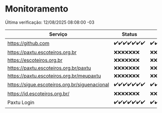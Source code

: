 # Monitoramento

Última verificação: 12/08/2025 08:08:00 -03

|Serviço|Status|Últimas 24h|
|---|---|---|
|https://github.com|<span title="2025-08-05: OK=22">✔️</span><span title="2025-08-06: OK=22">✔️</span><span title="2025-08-07: OK=22">✔️</span><span title="2025-08-08: OK=22">✔️</span><span title="2025-08-09: OK=23">✔️</span><span title="2025-08-10: OK=22">✔️</span><span title="2025-08-11: OK=9">✔️</span>|<span title="11/08/2025 08:09:00 -03 : 200">✔️</span><span title="11/08/2025 09:20:00 -03 : 200">✔️</span><span title="11/08/2025 10:30:00 -03 : 200">✔️</span><span title="11/08/2025 11:12:00 -03 : 200">✔️</span><span title="11/08/2025 12:11:00 -03 : 200">✔️</span><span title="11/08/2025 13:12:00 -03 : 200">✔️</span><span title="11/08/2025 14:12:00 -03 : 200">✔️</span><span title="11/08/2025 15:14:00 -03 : 200">✔️</span><span title="11/08/2025 16:10:00 -03 : 200">✔️</span><span title="11/08/2025 17:11:00 -03 : 200">✔️</span><span title="11/08/2025 18:09:00 -03 : 200">✔️</span><span title="11/08/2025 19:09:00 -03 : 200">✔️</span><span title="11/08/2025 20:09:00 -03 : 200">✔️</span><span title="11/08/2025 21:49:00 -03 : 200">✔️</span><span title="11/08/2025 23:40:00 -03 : 200">✔️</span><span title="12/08/2025 00:42:00 -03 : 200">✔️</span><span title="12/08/2025 01:18:00 -03 : 200">✔️</span><span title="12/08/2025 02:10:00 -03 : 200">✔️</span><span title="12/08/2025 03:15:00 -03 : 200">✔️</span><span title="12/08/2025 04:11:00 -03 : 200">✔️</span><span title="12/08/2025 05:14:00 -03 : 200">✔️</span><span title="12/08/2025 06:12:00 -03 : 200">✔️</span><span title="12/08/2025 07:10:00 -03 : 200">✔️</span><span title="12/08/2025 08:08:00 -03 : 200">✔️</span>|
|https://paxtu.escoteiros.org.br|<span title="2025-08-05: Falhas=22">❌</span><span title="2025-08-06: Falhas=22">❌</span><span title="2025-08-07: Falhas=22">❌</span><span title="2025-08-08: Falhas=22">❌</span><span title="2025-08-09: Falhas=23">❌</span><span title="2025-08-10: Falhas=22">❌</span><span title="2025-08-11: Falhas=9">❌</span>|<span title="11/08/2025 08:09:00 -03 : 403">❌</span><span title="11/08/2025 09:20:00 -03 : 403">❌</span><span title="11/08/2025 10:30:00 -03 : 403">❌</span><span title="11/08/2025 11:12:00 -03 : 403">❌</span><span title="11/08/2025 12:11:00 -03 : 403">❌</span><span title="11/08/2025 13:12:00 -03 : 403">❌</span><span title="11/08/2025 14:12:00 -03 : 403">❌</span><span title="11/08/2025 15:14:00 -03 : 403">❌</span><span title="11/08/2025 16:10:00 -03 : 403">❌</span><span title="11/08/2025 17:11:00 -03 : 403">❌</span><span title="11/08/2025 18:09:00 -03 : 403">❌</span><span title="11/08/2025 19:09:00 -03 : 403">❌</span><span title="11/08/2025 20:09:00 -03 : 403">❌</span><span title="11/08/2025 21:49:00 -03 : 403">❌</span><span title="11/08/2025 23:40:00 -03 : 403">❌</span><span title="12/08/2025 00:42:00 -03 : 403">❌</span><span title="12/08/2025 01:18:00 -03 : 403">❌</span><span title="12/08/2025 02:10:00 -03 : 403">❌</span><span title="12/08/2025 03:15:00 -03 : 403">❌</span><span title="12/08/2025 04:11:00 -03 : 403">❌</span><span title="12/08/2025 05:14:00 -03 : 403">❌</span><span title="12/08/2025 06:12:00 -03 : 403">❌</span><span title="12/08/2025 07:10:00 -03 : 403">❌</span><span title="12/08/2025 08:08:00 -03 : 403">❌</span>|
|https://escoteiros.org.br|<span title="2025-08-05: Falhas=22">❌</span><span title="2025-08-06: Falhas=22">❌</span><span title="2025-08-07: Falhas=22">❌</span><span title="2025-08-08: Falhas=22">❌</span><span title="2025-08-09: Falhas=23">❌</span><span title="2025-08-10: Falhas=22">❌</span><span title="2025-08-11: Falhas=9">❌</span>|<span title="11/08/2025 08:09:00 -03 : 403">❌</span><span title="11/08/2025 09:20:00 -03 : 403">❌</span><span title="11/08/2025 10:30:00 -03 : 403">❌</span><span title="11/08/2025 11:12:00 -03 : 403">❌</span><span title="11/08/2025 12:11:00 -03 : 403">❌</span><span title="11/08/2025 13:12:00 -03 : 403">❌</span><span title="11/08/2025 14:12:00 -03 : 403">❌</span><span title="11/08/2025 15:14:00 -03 : 403">❌</span><span title="11/08/2025 16:10:00 -03 : 403">❌</span><span title="11/08/2025 17:11:00 -03 : 403">❌</span><span title="11/08/2025 18:09:00 -03 : 403">❌</span><span title="11/08/2025 19:09:00 -03 : 403">❌</span><span title="11/08/2025 20:09:00 -03 : 403">❌</span><span title="11/08/2025 21:49:00 -03 : 403">❌</span><span title="11/08/2025 23:40:00 -03 : 403">❌</span><span title="12/08/2025 00:42:00 -03 : 403">❌</span><span title="12/08/2025 01:18:00 -03 : 403">❌</span><span title="12/08/2025 02:10:00 -03 : 403">❌</span><span title="12/08/2025 03:15:00 -03 : 403">❌</span><span title="12/08/2025 04:11:00 -03 : 403">❌</span><span title="12/08/2025 05:14:00 -03 : 403">❌</span><span title="12/08/2025 06:12:00 -03 : 403">❌</span><span title="12/08/2025 07:10:00 -03 : 403">❌</span><span title="12/08/2025 08:08:00 -03 : 403">❌</span>|
|https://paxtu.escoteiros.org.br/paxtu|<span title="2025-08-05: Falhas=22">❌</span><span title="2025-08-06: Falhas=22">❌</span><span title="2025-08-07: Falhas=22">❌</span><span title="2025-08-08: Falhas=22">❌</span><span title="2025-08-09: Falhas=23">❌</span><span title="2025-08-10: Falhas=22">❌</span><span title="2025-08-11: Falhas=9">❌</span>|<span title="11/08/2025 08:09:00 -03 : 403">❌</span><span title="11/08/2025 09:20:00 -03 : 403">❌</span><span title="11/08/2025 10:30:00 -03 : 403">❌</span><span title="11/08/2025 11:12:00 -03 : 403">❌</span><span title="11/08/2025 12:11:00 -03 : 403">❌</span><span title="11/08/2025 13:12:00 -03 : 403">❌</span><span title="11/08/2025 14:12:00 -03 : 403">❌</span><span title="11/08/2025 15:14:00 -03 : 403">❌</span><span title="11/08/2025 16:10:00 -03 : 403">❌</span><span title="11/08/2025 17:11:00 -03 : 403">❌</span><span title="11/08/2025 18:09:00 -03 : 403">❌</span><span title="11/08/2025 19:09:00 -03 : 403">❌</span><span title="11/08/2025 20:09:00 -03 : 403">❌</span><span title="11/08/2025 21:49:00 -03 : 403">❌</span><span title="11/08/2025 23:40:00 -03 : 403">❌</span><span title="12/08/2025 00:42:00 -03 : 403">❌</span><span title="12/08/2025 01:18:00 -03 : 403">❌</span><span title="12/08/2025 02:10:00 -03 : 403">❌</span><span title="12/08/2025 03:15:00 -03 : 403">❌</span><span title="12/08/2025 04:11:00 -03 : 403">❌</span><span title="12/08/2025 05:14:00 -03 : 403">❌</span><span title="12/08/2025 06:12:00 -03 : 403">❌</span><span title="12/08/2025 07:10:00 -03 : 403">❌</span><span title="12/08/2025 08:08:00 -03 : 403">❌</span>|
|https://paxtu.escoteiros.org.br/meupaxtu|<span title="2025-08-05: Falhas=22">❌</span><span title="2025-08-06: Falhas=22">❌</span><span title="2025-08-07: Falhas=22">❌</span><span title="2025-08-08: Falhas=22">❌</span><span title="2025-08-09: Falhas=23">❌</span><span title="2025-08-10: Falhas=22">❌</span><span title="2025-08-11: Falhas=9">❌</span>|<span title="11/08/2025 08:09:00 -03 : 403">❌</span><span title="11/08/2025 09:20:00 -03 : 403">❌</span><span title="11/08/2025 10:30:00 -03 : 403">❌</span><span title="11/08/2025 11:12:00 -03 : 403">❌</span><span title="11/08/2025 12:11:00 -03 : 403">❌</span><span title="11/08/2025 13:12:00 -03 : 403">❌</span><span title="11/08/2025 14:12:00 -03 : 403">❌</span><span title="11/08/2025 15:14:00 -03 : 403">❌</span><span title="11/08/2025 16:10:00 -03 : 403">❌</span><span title="11/08/2025 17:11:00 -03 : 403">❌</span><span title="11/08/2025 18:09:00 -03 : 403">❌</span><span title="11/08/2025 19:09:00 -03 : 403">❌</span><span title="11/08/2025 20:09:00 -03 : 403">❌</span><span title="11/08/2025 21:49:00 -03 : 403">❌</span><span title="11/08/2025 23:40:00 -03 : 403">❌</span><span title="12/08/2025 00:42:00 -03 : 403">❌</span><span title="12/08/2025 01:18:00 -03 : 403">❌</span><span title="12/08/2025 02:10:00 -03 : 403">❌</span><span title="12/08/2025 03:15:00 -03 : 403">❌</span><span title="12/08/2025 04:11:00 -03 : 403">❌</span><span title="12/08/2025 05:14:00 -03 : 403">❌</span><span title="12/08/2025 06:12:00 -03 : 403">❌</span><span title="12/08/2025 07:10:00 -03 : 403">❌</span><span title="12/08/2025 08:08:00 -03 : 403">❌</span>|
|https://sigue.escoteiros.org.br/siguenacional|<span title="2025-08-05: OK=22">✔️</span><span title="2025-08-06: OK=22">✔️</span><span title="2025-08-07: OK=22">✔️</span><span title="2025-08-08: OK=22">✔️</span><span title="2025-08-09: OK=23">✔️</span><span title="2025-08-10: OK=22">✔️</span><span title="2025-08-11: OK=9">✔️</span>|<span title="11/08/2025 08:09:00 -03 : 200">✔️</span><span title="11/08/2025 09:20:00 -03 : 200">✔️</span><span title="11/08/2025 10:30:00 -03 : 200">✔️</span><span title="11/08/2025 11:12:00 -03 : 200">✔️</span><span title="11/08/2025 12:11:00 -03 : 200">✔️</span><span title="11/08/2025 13:12:00 -03 : 200">✔️</span><span title="11/08/2025 14:12:00 -03 : 200">✔️</span><span title="11/08/2025 15:14:00 -03 : 200">✔️</span><span title="11/08/2025 16:10:00 -03 : 200">✔️</span><span title="11/08/2025 17:11:00 -03 : 200">✔️</span><span title="11/08/2025 18:09:00 -03 : 200">✔️</span><span title="11/08/2025 19:09:00 -03 : 200">✔️</span><span title="11/08/2025 20:09:00 -03 : 200">✔️</span><span title="11/08/2025 21:49:00 -03 : 200">✔️</span><span title="11/08/2025 23:40:00 -03 : 200">✔️</span><span title="12/08/2025 00:42:00 -03 : 200">✔️</span><span title="12/08/2025 01:18:00 -03 : 200">✔️</span><span title="12/08/2025 02:10:00 -03 : 200">✔️</span><span title="12/08/2025 03:15:00 -03 : 200">✔️</span><span title="12/08/2025 04:11:00 -03 : 200">✔️</span><span title="12/08/2025 05:14:00 -03 : 200">✔️</span><span title="12/08/2025 06:12:00 -03 : 200">✔️</span><span title="12/08/2025 07:10:00 -03 : 200">✔️</span><span title="12/08/2025 08:08:00 -03 : 200">✔️</span>|
|https://id.escoteiros.org.br/|<span title="2025-08-05: Falhas=22">❌</span><span title="2025-08-06: Falhas=22">❌</span><span title="2025-08-07: Falhas=22">❌</span><span title="2025-08-08: Falhas=22">❌</span><span title="2025-08-09: Falhas=23">❌</span><span title="2025-08-10: Falhas=22">❌</span><span title="2025-08-11: Falhas=9">❌</span>|<span title="11/08/2025 08:09:00 -03 : 403">❌</span><span title="11/08/2025 09:20:00 -03 : 403">❌</span><span title="11/08/2025 10:30:00 -03 : 403">❌</span><span title="11/08/2025 11:12:00 -03 : 403">❌</span><span title="11/08/2025 12:11:00 -03 : 403">❌</span><span title="11/08/2025 13:12:00 -03 : 403">❌</span><span title="11/08/2025 14:12:00 -03 : 403">❌</span><span title="11/08/2025 15:14:00 -03 : 403">❌</span><span title="11/08/2025 16:10:00 -03 : 403">❌</span><span title="11/08/2025 17:11:00 -03 : 403">❌</span><span title="11/08/2025 18:09:00 -03 : 403">❌</span><span title="11/08/2025 19:09:00 -03 : 403">❌</span><span title="11/08/2025 20:09:00 -03 : 403">❌</span><span title="11/08/2025 21:49:00 -03 : 403">❌</span><span title="11/08/2025 23:40:00 -03 : 403">❌</span><span title="12/08/2025 00:42:00 -03 : 403">❌</span><span title="12/08/2025 01:18:00 -03 : 403">❌</span><span title="12/08/2025 02:10:00 -03 : 403">❌</span><span title="12/08/2025 03:15:00 -03 : 403">❌</span><span title="12/08/2025 04:11:00 -03 : 403">❌</span><span title="12/08/2025 05:14:00 -03 : 403">❌</span><span title="12/08/2025 06:12:00 -03 : 403">❌</span><span title="12/08/2025 07:10:00 -03 : 403">❌</span><span title="12/08/2025 08:08:00 -03 : 403">❌</span>|
|Paxtu Login|<span title="2025-08-05: OK=22">✔️</span><span title="2025-08-06: OK=22">✔️</span><span title="2025-08-07: OK=22">✔️</span><span title="2025-08-08: OK=22">✔️</span><span title="2025-08-09: OK=23">✔️</span><span title="2025-08-10: OK=22">✔️</span><span title="2025-08-11: OK=9">✔️</span>|<span title="11/08/2025 08:09:00 -03 : 200">✔️</span><span title="11/08/2025 09:20:00 -03 : 200">✔️</span><span title="11/08/2025 10:30:00 -03 : 200">✔️</span><span title="11/08/2025 11:12:00 -03 : 200">✔️</span><span title="11/08/2025 12:11:00 -03 : 200">✔️</span><span title="11/08/2025 13:12:00 -03 : 200">✔️</span><span title="11/08/2025 14:12:00 -03 : 200">✔️</span><span title="11/08/2025 15:14:00 -03 : 200">✔️</span><span title="11/08/2025 16:10:00 -03 : 200">✔️</span><span title="11/08/2025 17:11:00 -03 : 200">✔️</span><span title="11/08/2025 18:09:00 -03 : 200">✔️</span><span title="11/08/2025 19:09:00 -03 : 200">✔️</span><span title="11/08/2025 20:09:00 -03 : 200">✔️</span><span title="11/08/2025 21:49:00 -03 : 200">✔️</span><span title="11/08/2025 23:40:00 -03 : 200">✔️</span><span title="12/08/2025 00:42:00 -03 : 200">✔️</span><span title="12/08/2025 01:18:00 -03 : 200">✔️</span><span title="12/08/2025 02:10:00 -03 : 200">✔️</span><span title="12/08/2025 03:15:00 -03 : 200">✔️</span><span title="12/08/2025 04:11:00 -03 : 200">✔️</span><span title="12/08/2025 05:14:00 -03 : 200">✔️</span><span title="12/08/2025 06:12:00 -03 : 200">✔️</span><span title="12/08/2025 07:10:00 -03 : 200">✔️</span><span title="12/08/2025 08:08:00 -03 : 200">✔️</span>|
